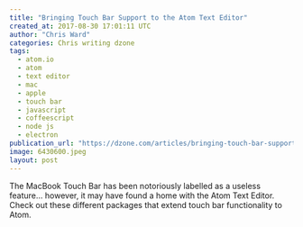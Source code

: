 ```yaml
---
title: "Bringing Touch Bar Support to the Atom Text Editor"
created_at: 2017-08-30 17:01:11 UTC
author: "Chris Ward"
categories: Chris writing dzone
tags: 
  - atom.io
  - atom
  - text editor
  - mac
  - apple
  - touch bar
  - javascript
  - coffeescript
  - node js
  - electron
publication_url: "https://dzone.com/articles/bringing-touch-bar-support-to-the-atom-text-editor"
image: 6430600.jpeg
layout: post
---
```

The MacBook Touch Bar has been notoriously labelled as a useless feature... however, it may have found a home with the Atom Text Editor. Check out these different packages that extend touch bar functionality to Atom.

